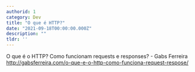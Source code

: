 ```yaml
---
authorid: 1
category: Dev
title: "O que é HTTP?"
date: "2021-09-18T00:00:00.000Z"
description: ""
tldr: ''
---
```


O que é o HTTP? Como funcionam requests e responses? - Gabs Ferreira
http://gabsferreira.com/o-que-e-o-http-como-funciona-request-respose/









